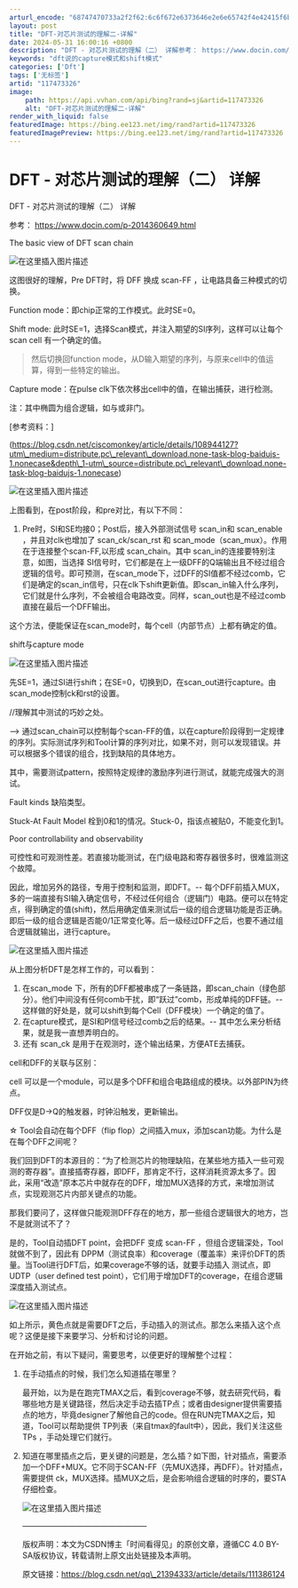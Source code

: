 ```yaml
---
arturl_encode: "68747470733a2f2f62:6c6f672e6373646e2e6e65742f4e42415f6b6f62655f32342f:61727469636c652f64657461696c732f313137343733333236"
layout: post
title: "DFT-对芯片测试的理解二-详解"
date: 2024-05-31 16:00:16 +0800
description: "DFT - 对芯片测试的理解（二） 详解参考： https://www.docin.com/p-20"
keywords: "dft说的capture模式和shift模式"
categories: ['Dft']
tags: ['无标签']
artid: "117473326"
image:
    path: https://api.vvhan.com/api/bing?rand=sj&artid=117473326
    alt: "DFT-对芯片测试的理解二-详解"
render_with_liquid: false
featuredImage: https://bing.ee123.net/img/rand?artid=117473326
featuredImagePreview: https://bing.ee123.net/img/rand?artid=117473326
---
```


# DFT - 对芯片测试的理解（二） 详解

DFT - 对芯片测试的理解（二） 详解

参考： https://www.docin.com/p-2014360649.html

The basic view of DFT scan chain
  
![在这里插入图片描述](https://i-blog.csdnimg.cn/blog_migrate/621130a74f125a9bc07695a71ccf0029.png)
  
这图很好的理解，Pre DFT时，将 DFF 换成 scan-FF ，让电路具备三种模式的切换。

Function mode：即chip正常的工作模式。此时SE=0。

Shift mode: 此时SE=1，选择Scan模式，并注入期望的SI序列，这样可以让每个 scan cell 有一个确定的值。

> 然后切换回function mode，从D输入期望的序列，与原来cell中的值运算，得到一些特定的输出。

Capture mode：在pulse clk下依次移出cell中的值，在输出捕获，进行检测。

注：其中椭圆为组合逻辑，如与或非门。

[参考资料：]
  
(https://blog.csdn.net/ciscomonkey/article/details/108944127?utm\_medium=distribute.pc\_relevant\_download.none-task-blog-baidujs-1.nonecase&depth\_1-utm\_source=distribute.pc\_relevant\_download.none-task-blog-baidujs-1.nonecase)
  
![在这里插入图片描述](https://i-blog.csdnimg.cn/blog_migrate/edb8f887ff91716604a675d083c33bac.png)
  
上图看到，在post阶段，和pre对比，有以下不同：

1. Pre时，SI和SE均接0；Post后，接入外部测试信号 scan\_in和 scan\_enable ，并且对clk也增加了 scan\_ck/scan\_rst 和 scan\_mode（scan\_mux）。作用在于连接整个scan-FF,以形成 scan\_chain。其中 scan\_in的连接要特别注意，如图，当选择 SI信号时，它们都是在上一级DFF的Q端输出且不经过组合逻辑的信号。即可预测，在scan\_mode下，过DFF的SI值都不经过comb，它们是确定的scan\_in信号，只在clk下shift更新值。即scan\_in输入什么序列，它们就是什么序列，不会被组合电路改变。同样，scan\_out也是不经过comb直接在最后一个DFF输出。

这个方法，便能保证在scan\_mode时，每个cell（内部节点）上都有确定的值。

shift与capture mode
  
![在这里插入图片描述](https://i-blog.csdnimg.cn/blog_migrate/5aa664e6ed73c47327ad7a51c86a9648.png)
  
先SE=1，通过SI进行shift；在SE=0，切换到D，在scan\_out进行capture。由scan\_mode控制ck和rst的设置。

//理解其中测试的巧妙之处。

–> 通过scan\_chain可以控制每个scan-FF的值，以在capture阶段得到一定规律的序列。实际测试序列和Tool计算的序列对比，如果不对，则可以发现错误。并可以根据多个错误的组合，找到缺陷的具体地方。

其中，需要测试pattern，按照特定规律的激励序列进行测试，就能完成强大的测试。

Fault kinds 缺陷类型。

Stuck-At Fault Model 栓到0和1的情况。Stuck-0，指该点被贴0，不能变化到1。

Poor controllability and observability

可控性和可观测性差。若直接功能测试，在门级电路和寄存器很多时，很难监测这个故障。

因此，增加另外的路径，专用于控制和监测，即DFT。-- 每个DFF前插入MUX，多的一端直接有SI输入确定信号，不经过任何组合（逻辑门）电路。便可以在特定点，得到确定的值(shift)，然后用确定值来测试后一级的组合逻辑功能是否正确。即后一级的组合逻辑是否能0/1正常变化等。后一级经过DFF之后，也要不通过组合逻辑就输出，进行capture。
  
![在这里插入图片描述](https://i-blog.csdnimg.cn/blog_migrate/dc28e8fda6bc017491eb7008fc182df1.png)
  
从上图分析DFT是怎样工作的，可以看到：

1. 在scan\_mode 下，所有的DFF都被串成了一条链路，即scan\_chain（绿色部分）。他们中间没有任何comb干扰，即“跃过”comb，形成单纯的DFF链。-- 这样做的好处是，就可以shift到每个Cell（DFF模块）一个确定的值了。
2. 在capture模式，是SI和PI信号经过comb之后的结果。-- 其中怎么来分析结果，就是我一直想弄明白的。
3. 还有 scan\_ck 是用于在观测时，逐个输出结果，方便ATE去捕获。

cell和DFF的关联与区别：

cell 可以是一个module，可以是多个DFF和组合电路组成的模块。以外部PIN为终点。

DFF仅是D->Q的触发器，时钟沿触发，更新输出。

☆ Tool会自动在每个DFF（flip flop）之间插入mux，添加scan功能。为什么是在每个DFF之间呢？

我们回到DFT的本源目的：“为了检测芯片的物理缺陷，在某些地方插入一些可观测的寄存器”。直接插寄存器，即DFF，那肯定不行，这样消耗资源太多了。因此，采用“改造”原本芯片中就存在的DFF，增加MUX选择的方式，来增加测试点，实现观测芯片内部关键点的功能。

那我们要问了，这样做只能观测DFF存在的地方，那一些组合逻辑很大的地方，岂不是就测试不了？

是的，Tool自动插DFT point，会把DFF 变成 scan-FF ，但组合逻辑深处，Tool就做不到了，因此有 DPPM（测试良率）和coverage（覆盖率）来评价DFT的质量。当Tool进行DFT后，如果coverage不够的话，就要手动插入 测试点，即 UDTP（user defined test point），它们用于增加DFT的coverage，在组合逻辑深度插入测试点。
  
![在这里插入图片描述](https://i-blog.csdnimg.cn/blog_migrate/2e0b06bad850a915576dbb7d7985ff64.png)
  
如上所示，黄色点就是需要DFT之后，手动插入的测试点。那怎么来插入这个点呢？这便是接下来要学习、分析和讨论的问题。

在开始之前，有以下疑问，需要思考，以便更好的理解整个过程：

1. 在手动插点的时候，我们怎么知道插在哪里？
     
   最开始，以为是在跑完TMAX之后，看到coverage不够，就去研究代码，看哪些地方是关键路径，然后决定手动去插TP点；或者由designer提供需要插点的地方，毕竟designer了解他自己的code。但在RUN完TMAX之后，知道，Tool可以帮助提供 TP列表（来自tmax的fault中），因此，我们关注这些 TPs ，手动处理它们就行。
2. 知道在哪里插点之后，更关键的问题是，怎么插？如下图，针对插点，需要添加一个DFF+MUX。它不同于SCAN-FF（先MUX选择，再DFF）。针对插点，需要提供 ck，MUX选择。插MUX之后，是会影响组合逻辑的时序的，要STA仔细检查。
     
   ![在这里插入图片描述](https://i-blog.csdnimg.cn/blog_migrate/3da4a9f4622ef938001be9eb86f4d53d.png)
     
   ————————————————
     
   版权声明：本文为CSDN博主「时间看得见」的原创文章，遵循CC 4.0 BY-SA版权协议，转载请附上原文出处链接及本声明。
     
   原文链接：https://blog.csdn.net/qq\_21394333/article/details/111386124